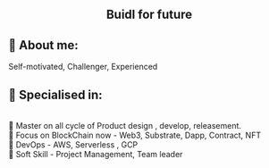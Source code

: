 <h2 align="center">
     Buidl for future
</h2>

 
## 🧑 About me:
 
<p>
Self-motivated, Challenger, Experienced
</p>

<h2>🥇 Specialised in:</h2>
<br>🔸 Master on all cycle of Product design , develop, releasement.
<br>🔸 Focus on BlockChain now - Web3, Substrate, Dapp, Contract,  NFT 
<br>🔸 DevOps - AWS, Serverless , GCP
<br>🔸 Soft Skill - Project Management, Team leader
<p>
  

